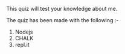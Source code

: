 This quiz will test your knowledge about me.

The quiz has been made with the following :-

1) Nodejs
2) CHALK
3) repl.it
